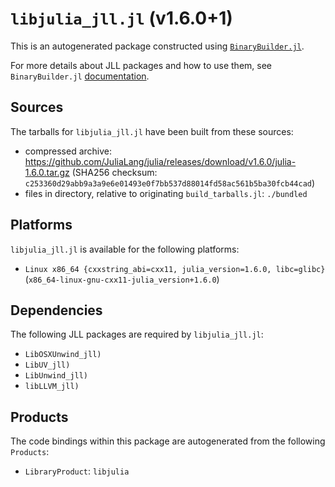# `libjulia_jll.jl` (v1.6.0+1)

This is an autogenerated package constructed using [`BinaryBuilder.jl`](https://github.com/JuliaPackaging/BinaryBuilder.jl).

For more details about JLL packages and how to use them, see `BinaryBuilder.jl` [documentation](https://juliapackaging.github.io/BinaryBuilder.jl/dev/jll/).

## Sources

The tarballs for `libjulia_jll.jl` have been built from these sources:

* compressed archive: https://github.com/JuliaLang/julia/releases/download/v1.6.0/julia-1.6.0.tar.gz (SHA256 checksum: `c253360d29abb9a3a9e6e01493e0f7bb537d88014fd58ac561b5ba30fcb44cad`)
* files in directory, relative to originating `build_tarballs.jl`: `./bundled`

## Platforms

`libjulia_jll.jl` is available for the following platforms:

* `Linux x86_64 {cxxstring_abi=cxx11, julia_version=1.6.0, libc=glibc}` (`x86_64-linux-gnu-cxx11-julia_version+1.6.0`)

## Dependencies

The following JLL packages are required by `libjulia_jll.jl`:

* `LibOSXUnwind_jll)`
* `LibUV_jll)`
* `LibUnwind_jll)`
* `libLLVM_jll)`

## Products

The code bindings within this package are autogenerated from the following `Products`:

* `LibraryProduct`: `libjulia`
